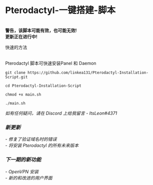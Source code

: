 # Pterodactyl-一键搭建-脚本
<br><b> 警告，该脚本可能有效，也可能无效!<br> 更新正在进行中! </b>
<p>快速的方法</p> <br /> 
Pterodactyl 脚本可快速安装Panel 和 Daemon <br /> 

``git clone https://github.com/linkea131/Pterodactyl-Installation-Script.git``

``cd Pterodactyl-Installation-Script``

``chmod +x main.sh``

``./main.sh``

<i>如有任何疑问，请在 Discord 上给我留言 - ItsLeon#4371<i>

<h3>新更新</h3>
- 修复了验证域名时的错误<br>
- 将安装 Pterodactyl 的所有未来版本<br>

<h3>下一期的新功能</h3>
- OpenVPN 安装<br>
- 新的和改进的用户界面<br>
